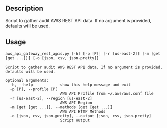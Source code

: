 ## Description
Script to gather audit AWS REST API data. If no argument is provided, defaults will be used.

## Usage

```
aws_api_gateway_rest_apis.py [-h] [-p [P]] [-r [us-east-2]] [-m [get [get ...]]] [-o [json, csv, json-pretty]]

Script to gather audit AWS REST API data. If no argument is provided, defaults will be used.

optional arguments:
  -h, --help            show this help message and exit
  -p [P], --profile [P]
                        AWS API Profile from ~/.aws/aws.conf file
  -r [us-east-2], --region [us-east-2]
                        AWS API Region
  -m [get [get ...]], --methods [get [get ...]]
                        AWS API HTTP Methods
  -o [json, csv, json-pretty], --output [json, csv, json-pretty]
                        Script output
```
